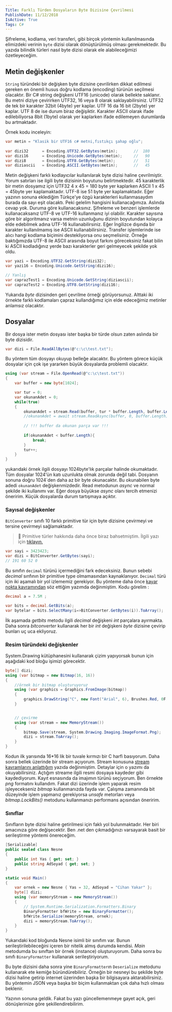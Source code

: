 ```yaml
---
Title: Farklı Türden Dosyaların Byte Dizisine Çevrilmesi
PublishDate: 11/12/2018
IsActive: True
Tags: C#
---
```


Şifreleme, kodlama, veri transferi, gibi birçok yöntemin kullanılmasında elimizdeki verinin `byte` dizisi olarak dönüştürülmüş olması gerekmektedir. Bu yazıda bilindik türleri nasıl byte dizisi olarak ele alabileceğimizi özetleyeceğim.

## Metin değişkenler

`String` türündeki bir değişken byte dizisine çevrilirken dikkat edilmesi gereken en önemli husus doğru kodlama (encoding) türünün seçilmesi olacaktır. Bir C# string değişkeni UTF16 (unicode) olarak bellekte saklanır. Bu metni diziye çevirirken UTF32, 16 veya 8 olarak saklayabilirsiniz. UTF32 de tek bir karakter 32bit (4byte) yer kaplar. UTF 16 da 16 bit (2byte) yer kaplar. UTF 8 de ise durum biraz değişiktir. Karakter ASCII olarak ifade edilebiliyorsa 8bit (1byte) olarak yer kaplarken ifade edilemeyen durumlarda bu artmaktadır.

Örnek kodu inceleyin:

```csharp
var metin = "Klasik bir UTF16 c# metni,fıstıkçı şahap oğlu";
 
var dizi32 		= Encoding.UTF32.GetBytes(metin); 		//  180
var dizi16 		= Encoding.Unicode.GetBytes(metin); 	//	 90
var dizi8 		= Encoding.UTF8.GetBytes(metin);      	//   51
var diziascii 	= Encoding.ASCII.GetBytes(metin); 		// 	 45
```

Metin değişkeni farklı kodlayıcılar kullanılarak byte dizisi haline çevrilmiştir. Yorum satırları ise ilgili byte dizisinin boyutunu belirtmektedir. 45 karakterlik bir metin dosyamız için UTF32 4 x 45 = 180 byte yer kaplarken ASCII 1 x 45 = 45byte yer kaplamaktadır. UTF-8 ise 51 byte yer kaplamaktadır. Eğer yazının sonuna eklediğim Türkçe'ye özgü karakterleri kullanmasaydım burada da sayı eşit olacaktı. Peki gelelim hangisini kullanacağımıza. Aslında cevap yok. Duruma göre kullanacaksınız. Şifreleme ve benzeri işlemlerde kullanacaksanız UTF-8 ve UTF-16 kullanmanız iyi olabilir. Karakter sayısına göre bir algoritmanız varsa metnin uzunluğunu dizinin boyutundan kolayca elde edebilmek adına UTF-16 kullanabilirsiniz. Eğer İngilizce dışında bir karakter kullanılmamış ise ASCII kullanabilirsiniz. Transfer işlemlerinde ise alıcı hangi kodlama biçimini destekliyorsa onu seçmelisiniz. Örneğe baktığımızda UTF-8 ile ASCII arasında boyut farkını göreceksiniz fakat bilin ki ASCII kodladığınız yerde bazı karakterler geri gelmeyecek şekilde yok oldu.  

```csharp
var yazi = Encoding.UTF32.GetString(dizi32);
var yazi16 = Encoding.Unicode.GetString(dizi16);

// Yanlış
var caprazTest1 = Encoding.Unicode.GetString(diziascii);
var caprazTest2 = Encoding.UTF8.GetString(dizi16);
```

Yukarıda _byte_ dizisinden geri çevrilme örneği görüyorsunuz. Alttaki iki örnekte farklı kodlamaları çapraz kullandığımız için elde edeceğimiz metinler anlamsız olacaktır.

## Dosyalar

Bir dosya ister metin dosyası ister başka bir türde olsun zaten aslında bir byte dizisidir.

```csharp
var dizi = File.ReadAllBytes(@"c:\c\test.txt");
```

Bu yöntem tüm dosyayı okuyup belleğe alacaktır. Bu yöntem görece küçük dosyalar için çok işe yararken büyük dosyalarda problemli olacaktır.

```csharp
using (var stream = File.OpenRead(@"c:\c\test.txt"))
{
	var buffer = new byte[1024];

	var tur = 0;
	var okunanAdet = 0;
	while(true)
	{
		okunanAdet = stream.Read(buffer, tur * buffer.Length, buffer.Length);
		//okunanAdet = await stream.ReadAsync(buffer, 0, buffer.Length);
		
		// !!! buffer da okunan parça var !!!
		
		if(okunanAdet < buffer.Length){
			break;
		}
		tur++;
	}
}
```
yukarıdaki örnek ilgili dosyayı 1024byte'lık parçalar halinde okumaktadır. Tüm dosyalar 1024'ün katı uzunlukta olmak zorunda değil tabi. Dosyanın sonuna doğru 1024´den daha az bir byte okunacaktır. Bu okunabilen byte adedi `okunanAdet` değişkenmizdedir. Read metodunun _async_ ve normal şekilde iki kullanımı var. Eğer dosya büyükse _async_ olanı tercih etmenizi öneririm. Küçük dosyalarda durum tartışmaya açıktır.

### Sayısal değişkenler

`BitConverter` sınıfı 10 farklı primitive tür için byte dizisine çevirmeyi ve tersine çevirmeyi sağlamaktadır. 

> &#128064; Primitive türler hakkında daha önce biraz bahsetmiştim. İlgili yazı için [tıklayın.](http://www.cihanyakar.com/primitive_type_kavrami)


```csharp
var sayi = 3423423;
var dizi = BitConverter.GetBytes(sayi);
// 191 60 52 0
```

Bu sınıfın `decimal` türünü içermediğini fark edeceksiniz. Bunun sebebi _decimal_ sınfının bir primitive type olmamasından kaynaklanıyor. `Decimal` türü için iki aşamalı bir yol izlememiz gerekiyor. Bu yönteme daha önce [kayar nokta kavramından](http://www.cihanyakar.com/kayarnokta) söz ettiğim yazımda değinmiştim. Kodu görelim :

```csharp
decimal a = 7.5M ;

var bits = decimal.GetBits(a);
var bytelar = bits.SelectMany(i=>BitConverter.GetBytes(i)).ToArray();
```
İlk aşamada _getbits_ metodu ilgili _decimal_ değişkeni _int_ parçalara ayırmakta. Daha sonra _bitconverter_ kullanarak her bir _int_ değişkeni _byte_ dizisine çevirip bunları uç uca ekliyoruz. 

### Resim türündeki değişkenler

System.Drawing kütüphanesini kullanarak çizim yapıyorsak bunun için aşağıdaki kod bloğu işimizi görecektir.

```csharp
byte[] dizi;
using (var bitmap = new Bitmap(16, 16))
{
	//örnek bir bitmap oluşturuyoruz
	using (var graphics = Graphics.FromImage(bitmap))
	{
		graphics.DrawString("C", new Font("Arial", 6), Brushes.Red, 0F, 0F);
	}


	// çevirme
	using (var stream = new MemoryStream())
	{
		bitmap.Save(stream, System.Drawing.Imaging.ImageFormat.Png);
		dizi = stream.ToArray();
	}
}
```

Kodun ilk yarısında 16*16 lik bir tuvale kırmızı bir C harfi basıyorum. Daha sonra bellek üzerinde bir stream açıyorum. Stream konusuna [stream kavramlarını anlattığım](http://www.cihanyakar.com/streamkavrami) yazıda değinmiştim. Detaylar için o yazımı da okuyabilirsiniz. Açtığım streame ilgili resmi dosyaya kaydeder gibi kaydediyorum. Kayıt esnasında da imajımın türünü seçiyorum. Ben örnekte _png_ formatını kullandım. Fakat dizi üzerinde işlem yaparak resim işleyecekseniz _bitmap_ kullanmanızda fayda var. Çalışma zamanında bit düzeyinde işlem yapmanız gerekiyorsa _unsafe_ metorları veya _bitmap.LockBits()_ metodunu kullanmanızı performans açısından öneririm.

### Sınıflar

Sınıfların byte dizisi haline getirilmesi için faklı yol bulunmaktadır. Her biri amacınıza göre değişecektir. Ben .net den çıkmadığınızı varsayarak basit bir serileştirme yöntemi önereceğim.

```csharp
[Serializable]
public sealed class Nesne
{
	public int Yas { get; set; }
	public string AdSoyad { get; set; }
}

static void Main()
{
	var ornek = new Nesne { Yas = 32, AdSoyad = "Cihan Yakar" };
	byte[] dizi;
	using (var memoryStream = new MemoryStream())
	{
		// System.Runtime.Serialization.Formatters.Binary
		BinaryFormatter bfWrite = new BinaryFormatter();
		bfWrite.Serialize(memoryStream, ornek);
		dizi = memoryStream.ToArray();
	}
}
```
Yukarıdaki kod bloğunda Nesne isimli bir sınıfım var. Bunun serileştirilebileceğini içeren bir nitelik almış durumda kendisi. _Main_ metodumda bu sınıftan bir örnek (instance) oluşturuyorum. Daha sonra bu sınıfı `BinaryFormatter` kullanarak serileştiriyorum. 

Bu byte dizisini daha sonra yine `BinaryFormatter`ın `Deserialize` metodunu kullanarak ete kemiğe büründürebiliriz. Örneğin bir nesneyi bu şekilde byte dizisi haline getirip internet üzerinden başka bir bilgisayara aktarabilirsiniz. Bu yöntemin JSON veya başka bir biçim kullanmaktan çok daha hızlı olması beklenir.

Yazının sonuna geldik. Fakat bu yazı güncellemenmeye gayet açık, geri dönüşlerinize göre şekillendirebilirim.

